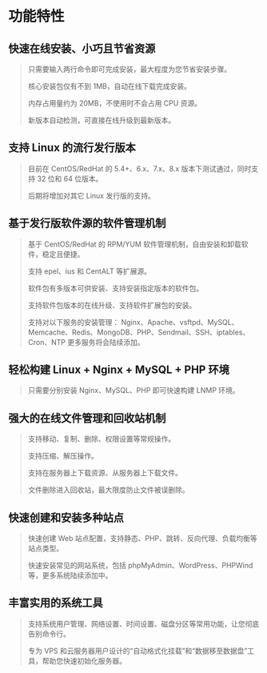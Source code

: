 # 功能特性

## 快速在线安装、小巧且节省资源

> 只需要输入两行命令即可完成安装，最大程度为您节省安装步骤。
>
> 核心安装包仅有不到 1MB，自动在线下载完成安装。
>
> 内存占用量约为 20MB，不使用时不会占用 CPU 资源。
>
> 新版本自动检测，可直接在线升级到最新版本。

## 支持 Linux 的流行发行版本

> 目前在 CentOS/RedHat 的 5.4+、6.x、7.x、8.x 版本下测试通过，同时支持 32 位和 64 位版本。
>
> 后期将增加对其它 Linux 发行版的支持。

## 基于发行版软件源的软件管理机制

> 基于 CentOS/RedHat 的 RPM/YUM 软件管理机制，自由安装和卸载软件，稳定且便捷。
>
> 支持 epel、ius 和 CentALT 等扩展源。
>
> 软件包有多版本可供安装、支持安装指定版本的软件包。
>
> 支持软件包版本的在线升级、支持软件扩展包的安装。
>
> 支持对以下服务的安装管理：
> Nginx、Apache、vsftpd、MySQL、Memcache、Redis、MongoDB、PHP、Sendmail、SSH、iptables、Cron、NTP
> 更多服务将会陆续添加。

## 轻松构建 Linux + Nginx + MySQL + PHP 环境

> 只需要分别安装 Nginx、MySQL、PHP 即可快速构建 LNMP 环境。

## 强大的在线文件管理和回收站机制

> 支持移动、复制、删除、权限设置等常规操作。
>
> 支持压缩、解压操作。
>
> 支持在服务器上下载资源、从服务器上下载文件。
>
> 文件删除进入回收站，最大限度防止文件被误删除。

## 快速创建和安装多种站点

> 快速创建 Web 站点配置，支持静态、PHP、跳转、反向代理、负载均衡等站点类型。
>
> 快速安装常见的网站系统，包括 phpMyAdmin、WordPress、PHPWind 等，更多系统陆续添加中。

## 丰富实用的系统工具

> 支持系统用户管理、网络设置、时间设置、磁盘分区等常用功能，让您彻底告别命令行。
>
> 专为 VPS 和云服务器用户设计的“自动格式化挂载”和“数据移至数据盘”工具，帮助您快速初始化服务器。
